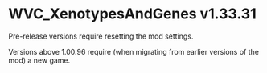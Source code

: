 # WVC_XenotypesAndGenes v1.33.31
 
Pre-release versions require resetting the mod settings.

Versions above 1.00.96 require (when migrating from earlier versions of the mod) a new game.